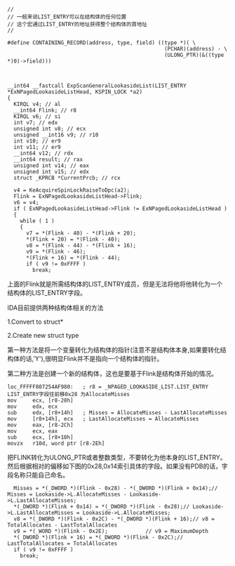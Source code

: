 ```
//
// 一般来说LIST_ENTRY可以在结构体的任何位置
// 这个宏通过LIST_ENTRY的地址获得整个结构体的首地址
//

#define CONTAINING_RECORD(address, type, field) ((type *)( \
                                                  (PCHAR)(address) - \
                                                  (ULONG_PTR)(&((type *)0)->field)))



__int64 __fastcall ExpScanGeneralLookasideList(LIST_ENTRY *ExNPagedLookasideListHead, KSPIN_LOCK *a2)
{
  KIRQL v4; // al
  __int64 Flink; // r8
  KIRQL v6; // si
  int v7; // edx
  unsigned int v8; // ecx
  unsigned __int16 v9; // r10
  int v10; // er9
  int v11; // er9
  __int64 v12; // rdx
  __int64 result; // rax
  unsigned int v14; // eax
  unsigned int v15; // edx
  struct _KPRCB *CurrentPrcb; // rcx

  v4 = KeAcquireSpinLockRaiseToDpc(a2);
  Flink = ExNPagedLookasideListHead->Flink;
  v6 = v4;
  if ( ExNPagedLookasideListHead->Flink != ExNPagedLookasideListHead )
  {
    while ( 1 )
    {
      v7 = *(Flink - 40) - *(Flink + 20);
      *(Flink + 20) = *(Flink - 40);
      v8 = *(Flink - 44) - *(Flink + 16);
      v9 = *(Flink - 46);
      *(Flink + 16) = *(Flink - 44);
      if ( v9 != 0xFFFF )
        break;

```

上面的Flink就是所需结构体的LIST_ENTRY成员，但是无法将他将他转化为一个结构体的LIST_ENTRY字段。



IDA目前提供两种结构体相关的方法

1.Convert to struct*

2.Create new struct type



第一种方法是将一个变量转化为结构体的指针(注意不是结构体本身,如果要转化结构体的话,'Y'),很明显Flink并不是指向一个结构体的指针。



第二种方法是创建一个新的结构体，这也是要基于Flink是结构体开始的情况。





```
loc_FFFFF807254AF980:   ; r8 = _NPAGED_LOOKASIDE_LIST.LIST_ENTRY LIST_ENTRY字段往前移0x28 为AllocateMisses
mov     ecx, [r8-28h]
mov     edx, ecx
sub     edx, [r8+14h]   ; Misses = AllocateMisses - LastAllocateMisses
mov     [r8+14h], ecx   ; LastAllocateMisses = AllocateMisses
mov     eax, [r8-2Ch]
mov     ecx, eax
sub     ecx, [r8+10h]
movzx   r10d, word ptr [r8-2Eh]
```



把FLINK转化为ULONG_PTR或者整数类型，不要转化为他本身的LIST_ENTRY。然后根据相对的偏移如下图的0x28,0x14索引具体的字段。如果没有PDB的话，字段名称只能自己命名。

      Misses = *(_DWORD *)(Flink - 0x28) - *(_DWORD *)(Flink + 0x14);// Misses = Lookaside->L.AllocateMisses - Lookaside->L.LastAllocateMisses;
      *(_DWORD *)(Flink + 0x14) = *(_DWORD *)(Flink - 0x28);// Lookaside->L.LastAllocateMisses = Lookaside->L.AllocateMisses;
      v8 = *(_DWORD *)(Flink - 0x2C) - *(_DWORD *)(Flink + 16);// v8 = TotalAllocates - LastTotalAllocates
      v9 = *(_WORD *)(Flink - 0x2E);            // v9 = MaximumDepth
      *(_DWORD *)(Flink + 16) = *(_DWORD *)(Flink - 0x2C);// LastTotalAllocates = TotalAllocates
      if ( v9 != 0xFFFF )
        break;
